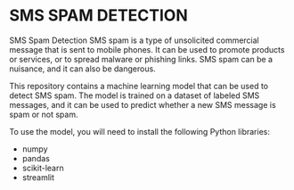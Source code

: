 # SMS SPAM DETECTION

SMS Spam Detection
SMS spam is a type of unsolicited commercial message that is sent to mobile phones. It can be used to promote products or services, or to spread malware or phishing links. SMS spam can be a nuisance, and it can also be dangerous.

This repository contains a machine learning model that can be used to detect SMS spam. The model is trained on a dataset of labeled SMS messages, and it can be used to predict whether a new SMS message is spam or not spam.


To use the model, you will need to install the following Python libraries:

* numpy
*  pandas
* scikit-learn
* streamlit
